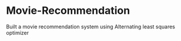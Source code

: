# Movie-Recommendation
Built a movie recommendation system using Alternating least squares optimizer
